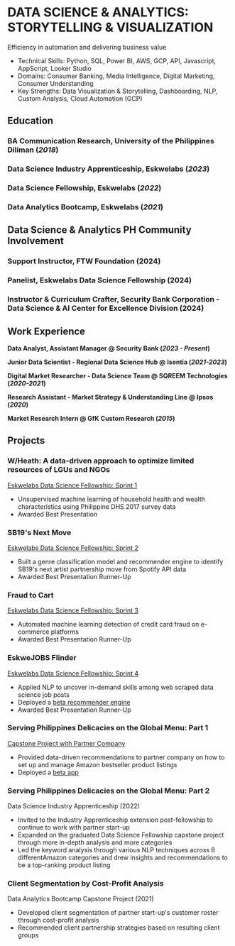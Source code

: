 # DATA SCIENCE & ANALYTICS: STORYTELLING & VISUALIZATION
Efficiency in automation and delivering business value


- Technical Skills: Python, SQL, Power BI, AWS, GCP, API, Javascript, AppScript, Looker Studio
- Domains: Consumer Banking, Media Intelligence, Digital Marketing, Consumer Understanding
- Key Strengths: Data Visualization & Storytelling, Dashboarding, NLP, Custom Analysis, Cloud Automation (GCP)

## Education

### BA Communication Research, University of the Philippines Diliman (_2018_)
### Data Science Industry Apprenticeship, Eskwelabs (_2023_)								       		
### Data Science Fellowship, Eskwelabs (_2022_)	 			        		
### Data Analytics Bootcamp, Eskwelabs (_2021_)

## Data Science & Analytics PH Community Involvement

### Support Instructor, FTW Foundation (2024)
### Panelist, Eskwelabs Data Science Fellowship (2024)
### Instructor & Curriculum Crafter, Security Bank Corporation - Data Science & AI Center for Excellence Division (2024)

## Work Experience
**Data Analyst, Assistant Manager @ Security Bank (_2023 - Present_)**

**Junior Data Scientist - Regional Data Science Hub @ Isentia (_2021-2023_)**

**Digital Market Researcher - Data Science Team @ SQREEM Technologies (_2020-2021_)**

**Research Assistant - Market Strategy & Understanding Line @ Ipsos (_2020_)**

**Market Research Intern @ GfK Custom Research (_2015_)**


## Projects
### W/Heath: A data-driven approach to optimize limited resources of LGUs and NGOs
[Eskwelabs Data Science Fellowship: Sprint 1](https://docs.google.com/presentation/d/16n3iqpbWyFL0vcPoD4dIZhlVr3m_XK90WjfohJL2NJU/edit?usp=sharing)

- Unsupervised machine learning of household health and wealth characteristics using Philippine DHS 2017 survey data
- Awarded Best Presentation

### SB19's Next Move
[Eskwelabs Data Science Fellowship: Sprint 2](https://docs.google.com/presentation/d/14I2pltc1iLHUohOZ2jD-vQA043Pa4XVNzQ-oDeMdajk/edit?usp=sharing)

- Built a genre classification model and recommender engine to identify SB19's next artist partnership move from Spotify API data
- Awarded Best Presentation Runner-Up

### Fraud to Cart
[Eskwelabs Data Science Fellowship: Sprint 3](https://docs.google.com/presentation/d/14I2pltc1iLHUohOZ2jD-vQA043Pa4XVNzQ-oDeMdajk/edit?usp=sharing)

- Automated machine learning detection of credit card fraud on e-commerce platforms
- Awarded Best Presentation Runner-Up

### EskweJOBS FIinder
[Eskwelabs Data Science Fellowship: Sprint 4](https://docs.google.com/presentation/d/14I2pltc1iLHUohOZ2jD-vQA043Pa4XVNzQ-oDeMdajk/edit?usp=sharing)

- Applied NLP to uncover in-demand skills among web scraped data science job posts
- Deployed a [beta recommender engine](https://eskwejobsfinder.herokuapp.com/)
- Awarded Best Presentation Runner-Up

### Serving Philippines Delicacies on the Global Menu: Part 1
[Capstone Project with Partner Company](https://docs.google.com/presentation/d/1mGFizQuTi3_4Qi-RLS1p3oFvN9tIj3SEezjgjtGAWF8/edit?usp=sharing)

- Provided data-driven recommendations to partner company on how to set up and manage Amazon bestseller product listings 
- Deployed a [beta app](https://jplaulau14-dsf9-capstone-main-hauaqj.streamlitapp.com/)

### Serving Philippines Delicacies on the Global Menu: Part 2
Data Science Industry Apprenticeship (2022)

- Invited to the Industry Apprenticeship extension post-fellowship to continue to work with partner start-up
- Expanded on the graduated Data Science Fellowship capstone project through more in-depth analysis and more categories
- Led the keyword analysis through various NLP techniques across 8 differentAmazon categories and drew insights and recommendations to be a top-ranking product listing

### Client Segmentation by Cost-Profit Analysis
Data Analytics Bootcamp Capstone Project (2021)

- Developed client segmentation of partner start-up's customer roster through cost-profit analysis
- Recommended client partnership strategies based on resulting client groups
